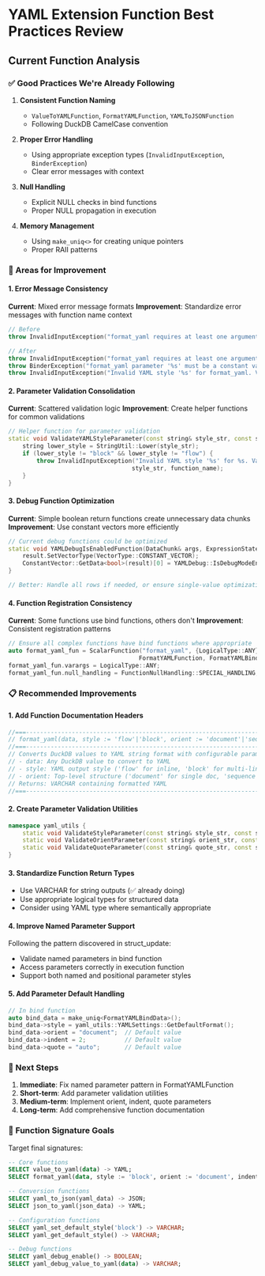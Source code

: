 # YAML Extension Function Best Practices Review

## Current Function Analysis

### ✅ Good Practices We're Already Following

1. **Consistent Function Naming**
   - `ValueToYAMLFunction`, `FormatYAMLFunction`, `YAMLToJSONFunction`
   - Following DuckDB CamelCase convention

2. **Proper Error Handling**
   - Using appropriate exception types (`InvalidInputException`, `BinderException`)
   - Clear error messages with context

3. **Null Handling**
   - Explicit NULL checks in bind functions
   - Proper NULL propagation in execution

4. **Memory Management**
   - Using `make_uniq<>` for creating unique pointers
   - Proper RAII patterns

### 🔧 Areas for Improvement

#### 1. Error Message Consistency
**Current**: Mixed error message formats
**Improvement**: Standardize error messages with function name context

```cpp
// Before
throw InvalidInputException("format_yaml requires at least one argument");

// After
throw InvalidInputException("format_yaml requires at least one argument");
throw BinderException("format_yaml parameter '%s' must be a constant value", param_name);
throw InvalidInputException("Invalid YAML style '%s' for format_yaml. Valid options are 'flow' or 'block'.", style_str);
```

#### 2. Parameter Validation Consolidation
**Current**: Scattered validation logic
**Improvement**: Create helper functions for common validations

```cpp
// Helper function for parameter validation
static void ValidateYAMLStyleParameter(const string& style_str, const string& function_name) {
    string lower_style = StringUtil::Lower(style_str);
    if (lower_style != "block" && lower_style != "flow") {
        throw InvalidInputException("Invalid YAML style '%s' for %s. Valid options are 'flow' or 'block'.", 
                                   style_str, function_name);
    }
}
```

#### 3. Debug Function Optimization
**Current**: Simple boolean return functions create unnecessary data chunks
**Improvement**: Use constant vectors more efficiently

```cpp
// Current debug functions could be optimized
static void YAMLDebugIsEnabledFunction(DataChunk& args, ExpressionState& state, Vector& result) {
    result.SetVectorType(VectorType::CONSTANT_VECTOR);
    ConstantVector::GetData<bool>(result)[0] = YAMLDebug::IsDebugModeEnabled();
}

// Better: Handle all rows if needed, or ensure single-value optimization
```

#### 4. Function Registration Consistency
**Current**: Some functions use bind functions, others don't
**Improvement**: Consistent registration patterns

```cpp
// Ensure all complex functions have bind functions where appropriate
auto format_yaml_fun = ScalarFunction("format_yaml", {LogicalType::ANY}, LogicalType::VARCHAR, 
                                     FormatYAMLFunction, FormatYAMLBind);
format_yaml_fun.varargs = LogicalType::ANY;
format_yaml_fun.null_handling = FunctionNullHandling::SPECIAL_HANDLING;
```

### 📋 Recommended Improvements

#### 1. Add Function Documentation Headers
```cpp
//===--------------------------------------------------------------------===//
// format_yaml(data, style := 'flow'|'block', orient := 'document'|'sequence')
//===--------------------------------------------------------------------===//
// Converts DuckDB values to YAML string format with configurable parameters
// - data: Any DuckDB value to convert to YAML
// - style: YAML output style ('flow' for inline, 'block' for multi-line)  
// - orient: Top-level structure ('document' for single doc, 'sequence' for array)
// Returns: VARCHAR containing formatted YAML
//===--------------------------------------------------------------------===//
```

#### 2. Create Parameter Validation Utilities
```cpp
namespace yaml_utils {
    static void ValidateStyleParameter(const string& style_str, const string& function_name);
    static void ValidateOrientParameter(const string& orient_str, const string& function_name);
    static void ValidateQuoteParameter(const string& quote_str, const string& function_name);
}
```

#### 3. Standardize Function Return Types
- Use VARCHAR for string outputs (✅ already doing)
- Use appropriate logical types for structured data
- Consider using YAML type where semantically appropriate

#### 4. Improve Named Parameter Support
Following the pattern discovered in struct_update:
- Validate named parameters in bind function
- Access parameters correctly in execution function
- Support both named and positional parameter styles

#### 5. Add Parameter Default Handling
```cpp
// In bind function
auto bind_data = make_uniq<FormatYAMLBindData>();
bind_data->style = yaml_utils::YAMLSettings::GetDefaultFormat();
bind_data->orient = "document";  // Default value
bind_data->indent = 2;           // Default value
bind_data->quote = "auto";       // Default value
```

### 🎯 Next Steps

1. **Immediate**: Fix named parameter pattern in FormatYAMLFunction
2. **Short-term**: Add parameter validation utilities
3. **Medium-term**: Implement orient, indent, quote parameters
4. **Long-term**: Add comprehensive function documentation

### 📝 Function Signature Goals

Target final signatures:
```sql
-- Core functions
SELECT value_to_yaml(data) -> YAML;
SELECT format_yaml(data, style := 'block', orient := 'document', indent := 4) -> VARCHAR;

-- Conversion functions  
SELECT yaml_to_json(yaml_data) -> JSON;
SELECT json_to_yaml(json_data) -> YAML;

-- Configuration functions
SELECT yaml_set_default_style('block') -> VARCHAR;
SELECT yaml_get_default_style() -> VARCHAR;

-- Debug functions
SELECT yaml_debug_enable() -> BOOLEAN;
SELECT yaml_debug_value_to_yaml(data) -> VARCHAR;
```